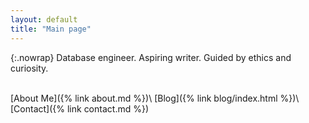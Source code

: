 ```yaml
---
layout: default
title: "Main page"
---
```


{:.nowrap}
Database engineer. Aspiring writer. Guided by ethics and curiosity.

<br />
[About Me]({% link about.md %})\
[Blog]({% link blog/index.html %})\
[Contact]({% link contact.md %})
